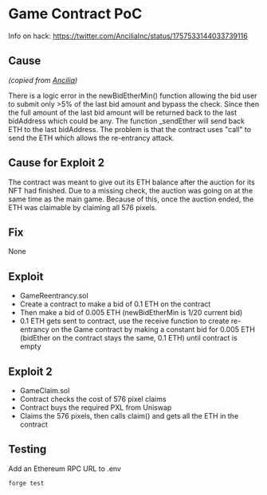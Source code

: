 # Game Contract PoC

Info on hack: https://twitter.com/AnciliaInc/status/1757533144033739116

## Cause
_(copied from [Ancilia](https://twitter.com/AnciliaInc/status/1757534105359753575))_

There is a logic error in the newBidEtherMin() function allowing the bid user to submit only >5% of the last bid amount and bypass the check. Since then the full amount of the last bid amount will be returned back to the last bidAddress which could be any.
The function  _sendEther will send back ETH to the last bidAddress. The problem is that the contract uses "call" to send the ETH which allows the re-entrancy attack.
## Cause for Exploit 2
The contract was meant to give out its ETH balance after the auction for its NFT had finished. Due to a missing check, the auction was going on at the same time as the main game. Because of this, once the auction ended, the ETH was claimable by claiming all 576 pixels.
## Fix
None
## Exploit
- GameReentrancy.sol
- Create a contract to make a bid of 0.1 ETH on the contract
- Then make a bid of 0.005 ETH (newBidEtherMin is 1/20 current bid)
- 0.1 ETH gets sent to contract, use the receive function to create re-entrancy on the Game contract by making a constant bid for 0.005 ETH (bidEther on the contract stays the same, 0.1 ETH) until contract is empty

## Exploit 2
- GameClaim.sol
- Contract checks the cost of 576 pixel claims
- Contract buys the required PXL from Uniswap
- Claims the 576 pixels, then calls claim() and gets all the ETH in the contract
## Testing
Add an Ethereum RPC URL to .env
```shell
forge test
```